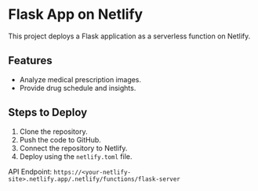 # Flask App on Netlify

This project deploys a Flask application as a serverless function on Netlify.

## Features
- Analyze medical prescription images.
- Provide drug schedule and insights.

## Steps to Deploy
1. Clone the repository.
2. Push the code to GitHub.
3. Connect the repository to Netlify.
4. Deploy using the `netlify.toml` file.

API Endpoint: `https://<your-netlify-site>.netlify.app/.netlify/functions/flask-server`
